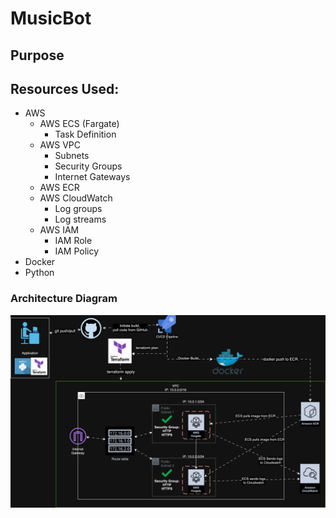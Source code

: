 # MusicBot

## Purpose

## Resources Used:
- AWS
  - AWS ECS (Fargate)
    - Task Definition
  - AWS VPC
    - Subnets
    - Security Groups
    - Internet Gateways
  - AWS ECR
  - AWS CloudWatch
    - Log groups
    - Log streams
  - AWS IAM
    - IAM Role
    - IAM Policy
- Docker
- Python
### Architecture Diagram
![Architecture Diagram](assets/MusicBot.drawio.png)